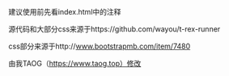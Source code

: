 建议使用前先看index.html中的注释

源代码和大部分css来源于https://github.com/wayou/t-rex-runner

css部分来源于http://www.bootstrapmb.com/item/7480

由我TAOG（https://www.taog.top）修改